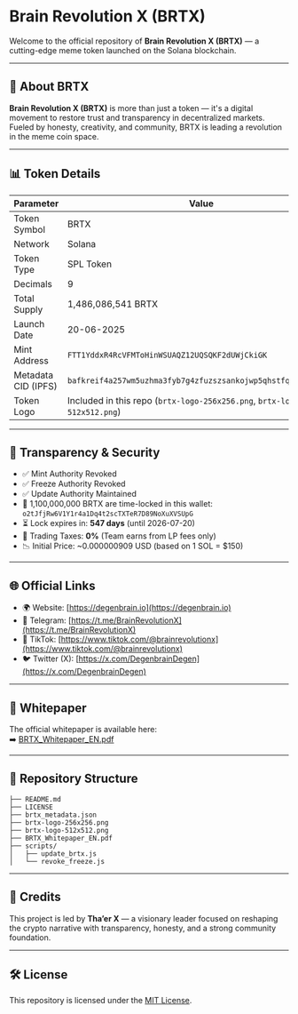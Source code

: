 
# Brain Revolution X (BRTX)

Welcome to the official repository of **Brain Revolution X (BRTX)** — a cutting-edge meme token launched on the Solana blockchain.

---

## 🧠 About BRTX

**Brain Revolution X (BRTX)** is more than just a token — it's a digital movement to restore trust and transparency in decentralized markets. Fueled by honesty, creativity, and community, BRTX is leading a revolution in the meme coin space.

---

## 📊 Token Details

| Parameter             | Value                                               |
|-----------------------|-----------------------------------------------------|
| Token Symbol          | BRTX                                                |
| Network               | Solana                                              |
| Token Type            | SPL Token                                           |
| Decimals              | 9                                                   |
| Total Supply          | 1,486,086,541 BRTX                                  |
| Launch Date           | 20-06-2025                                          |
| Mint Address          | `FTT1YddxR4RcVFMToHinWSUAQZ12UQSQKF2dUWjCkiGK`       |
| Metadata CID (IPFS)   | `bafkreif4a257wm5uzhma3fyb7g4zfuzszsankojwp5qhstfqpp3bmswpq4` |
| Token Logo            | Included in this repo (`brtx-logo-256x256.png`, `brtx-logo-512x512.png`) |

---

## 🔐 Transparency & Security

- ✅ Mint Authority Revoked
- ✅ Freeze Authority Revoked
- ✅ Update Authority Maintained
- 🔐 1,100,000,000 BRTX are time-locked in this wallet:
  `o2tJfjRw6V1Y1r4a1Dq4t2scTXTeR7D89NoXuXVSUpG`
- ⏳ Lock expires in: **547 days** (until 2026-07-20)
- 💸 Trading Taxes: **0%** (Team earns from LP fees only)
- 📉 Initial Price: ~0.000000909 USD (based on 1 SOL = $150)

---

## 🌐 Official Links

- 🌍 Website: [https://degenbrain.io](https://degenbrain.io)
- 📣 Telegram: [https://t.me/BrainRevolutionX](https://t.me/BrainRevolutionX)
- 🎥 TikTok: [https://www.tiktok.com/@brainrevolutionx](https://www.tiktok.com/@brainrevolutionx)
- 🐦 Twitter (X): [https://x.com/DegenbrainDegen](https://x.com/DegenbrainDegen)

---

## 📄 Whitepaper

The official whitepaper is available here:  
➡️ [BRTX_Whitepaper_EN.pdf](./BRTX_Whitepaper_EN.pdf)

---

## 📂 Repository Structure

```
├── README.md
├── LICENSE
├── brtx_metadata.json
├── brtx-logo-256x256.png
├── brtx-logo-512x512.png
├── BRTX_Whitepaper_EN.pdf
├── scripts/
│   ├── update_brtx.js
│   └── revoke_freeze.js
```

---

## 🤝 Credits

This project is led by **Tha’er X** — a visionary leader focused on reshaping the crypto narrative with transparency, honesty, and a strong community foundation.

---

## 🛠 License

This repository is licensed under the [MIT License](./LICENSE).
